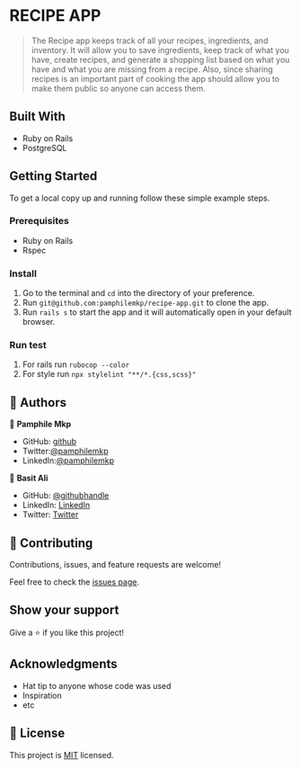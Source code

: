 # RECIPE APP

> The Recipe app keeps track of all your recipes, ingredients, and inventory. It will allow you to save ingredients, keep track of what you have, create recipes, and generate a shopping list based on what you have and what you are missing from a recipe. Also, since sharing recipes is an important part of cooking the app should allow you to make them public so anyone can access them.

## Built With

- Ruby on Rails
- PostgreSQL

## Getting Started

To get a local copy up and running follow these simple example steps.

### Prerequisites

- Ruby on Rails
- Rspec

### Install

1. Go to the terminal and `cd` into the directory of your preference.
2. Run `git@github.com:pamphilemkp/recipe-app.git` to clone the app.
3. Run `rails s` to start the app and it will automatically open in your default browser.

### Run test
1. For rails run `rubocop --color`
2. For style run  `npx stylelint "**/*.{css,scss}"`

## 👥 Authors <a name="authors"></a>

👤 **Pamphile Mkp**

- GitHub: [github](https://github.com/pamphilemkp)
- Twitter:[@pamphilemkp](https://Twitter.com/PamphileMusonda)
- LinkedIn:[@pamphilemkp](https://www.linkedin.com/in/pamphile-musonda)

👤 **Basit Ali**

- GitHub: [@githubhandle](https://github.com/basitali111)
- LinkedIn: [LinkedIn](https://www.linkedin.com/in/basit-ali-jobs/)
- Twitter: [Twitter](https://twitter.com/BasitAl35031734)

## 🤝 Contributing
Contributions, issues, and feature requests are welcome!

Feel free to check the [issues page](https://github.com/alphayowakarindi/rails-recipe-app/issues). 

## Show your support

Give a ⭐️ if you like this project!

## Acknowledgments

- Hat tip to anyone whose code was used
- Inspiration
- etc

## 📝 License

This project is [MIT](./MIT.md) licensed.
